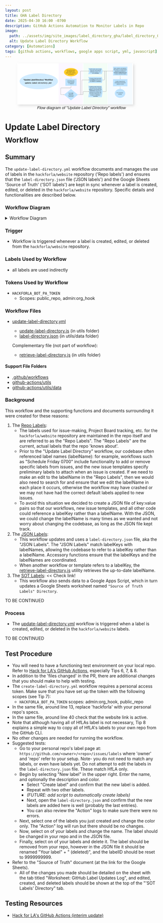 ```yaml
---
layout: post
title: GHA Label Directory
date: 2025-04-30 16:00 -0700
description: GitHub Actions Automation to Monitor Labels in Repo
image: 
  path: ../assets/img/site_images/label_directory_gha/label_directory_0r.png
  alt: Update Label Directory Workflow
category: [Automations]
tags: [github actions, workflows, google apps script, yml, javascript]
---
```


<figure>
  <img src="../assets/img/site_images/label_directory_gha/base_template_flow_only.png" alt="" title='Flow diagram of "Update Label Directory" workflow' style="max-width:90%; margin:auto; box-shadow: 4px 4px 8px rgba(192,192,192,0.5);">
  <figcaption style="font: italic small sans-serif; text-align:center">Flow diagram of "Update Label Directory" workflow</figcaption>
</figure>

# Update Label Directory<br><sub>Workflow</sub>

## Summary
The `update-label-directory.yml` workflow documents and manages the use of labels in the `hackforla/website` repository ('Repo labels') and ensures that the `label-directory.json` file ('JSON labels') and the Google Sheets 'Source of Truth' ('SOT labels') are kept in sync whenever a label is created, edited, or deleted in the `hackforla/website` repository. Specific details and functionalities are described below. 

### Workflow Diagram

<details><summary>Workflow Diagram</summary>


<img width="6198" alt="Image" src="https://github.com/user-attachments/assets/3013381f-dcc1-45b7-ba60-a10a3b90f2e5" />

</details> 

### Trigger
- Workflow is triggered whenever a label is created, edited, or deleted from the `hackforla/website` repository.

### Labels Used by Workflow
- all labels are used indirectly

### Tokens Used by Workflow
- `HACKFORLA_BOT_PA_TOKEN` 
  - Scopes: public_repo, admin:org_hook

### Workflow Files

- [update-label-directory.yml](https://github.com/hackforla/website/blob/gh-pages/.github/workflows/update-label-directory.yml)
  - [update-label-directory.js](https://github.com/hackforla/website/blob/gh-pages/github-actions/utils/update-label-directory.js) (in utils folder)
  - [label-directory.json](https://github.com/hackforla/website/blob/gh-pages/github-actions/utils/data/label-directory.json) (in utils/data folder)

  Complementary file (not part of workflow):
  - [retrieve-label-directory.js](https://github.com/hackforla/website/blob/gh-pages/github-actions/utils/retrieve-label-directory.js) (in utils folder)
 
#### Support File Folders  
- [.github/workflows](https://github.com/hackforla/website/blob/gh-pages/.github/workflows)
- [github-actions/utils](https://github.com/hackforla/website/tree/gh-pages/github-actions/utils)  
- [github-actions/utils/data](https://github.com/hackforla/website/tree/gh-pages/github-actions/utils/data)


### Background
This workflow and the supporting functions and documents surrounding it were created for these reasons:
1. The [Repo Labels](https://github.com/hackforla/website/issues/labels): 
    - The labels used for issue-making, Project Board tracking, etc. for the `hackforla/website` repository are maintained in the repo itself and are referred to as the "Repo Labels". The "Repo Labels" are the current, actual labels that the repo 'knows about'. 
    - Prior to the "Update Label Directory" workflow, our codebase often referenced label names (labelName): for example, workflows such as "Schedule Friday 0700" include functionality to add or remove specific labels from issues, and the new issue templates specify preliminary labels to attach when an issue is created. If we need to make an edit to the labelName in the "Repo Labels", then we would also need to search for and ensure that we edit the labelName in each place it occurs, otherwise the workflow may have crashed or we may not have had the correct default labels applied to new issues.
    - To avoid this situation we decided to create a JSON file of key:value pairs so that our workflows, new issue templates, and all other code could reference a labelKey rather than a labelName. With the JSON, we could change the labelName is many times as we wanted and not worry about changing the codebase, as long as the JSON file kept track.
2. The [JSON Labels](https://github.com/hackforla/website/blob/gh-pages/github-actions/utils/_data/label-directory.json):
    - This workflow updates and uses a `label-directory.json` file, aka the "JSON Labels". The "JSON Labels" match labelKeys with labelNames, allowing the codebase to refer to a labelKey rather than a labelName. Accessory functions ensure that the labelKeys and the labelNames are coordinated.
    - When another workflow or template refers to a labelKey, the [retrieve-label-directory.js](https://github.com/hackforla/website/blob/gh-pages/github-actions/utils/retrieve-label-directory.js) utility retrieves the up-to-date labelName.
3. The [SOT Labels](https://docs.google.com/spreadsheets/d/1Y1-ba1ITSs6L6Av0mtX0Qy-Oq-tsKP_rwR-AJfuDYCk/edit#gid=0):  << Check link!
   - This workflow also sends data to a Google Apps Script, which in turn updates a Google Sheets worksheet named `"Source of Truth Labels" Directory`.  
   
TO BE CONTINUED

### Process
- The [update-label-directory.yml](https://github.com/hackforla/website/blob/gh-pages/.github/workflows/update-label-directory.yml) workflow is triggered when a label is created, edited, or deleted in the `hackforla/website` labels.


TO BE CONTINUED



## Test Procedure
- You will need to have a functioning test environment on your local repo. Refer to [Hack for LA's GitHub Actions](https://github.com/hackforla/website/issues/6537#issuecomment-2041147335), especially Tips 6, 7, & 8.
- In addition to the 'files changed' in the PR, there are additional changes that you should make to help with testing. 
- The `create-label-directory.yml` workflow requires a personal access token. Make sure that you have set up the token with the following scopes (see Tip 7): 
  - `HACKFORLA_BOT_PA_TOKEN` scopes: admin:org_hook, public_repo 
- In the same file, around line 13, replace 'hackforla' with your personal repo's specs.
- In the same file, around line 40 check that the website link is active.
- Note that although having all of HfLAs label is not necessary, Tip 8 explains a simple way to copy all of HfLA's labels to your own repo from the GitHub CLI.
- No other changes are needed for running the workflow. 
- Suggested tests:
  - Go to your personal repo's label page at: `https://github.com/<owner>/<repo>/issues/labels` where 'owner' and 'repo' refer to your setup. Note- you do not need to match any labels, or even have labels yet. Do not attempt to edit the labels in the `label-directory.json` file. These match HfLA only.
  - Begin by selecting "New label" in the upper right. Enter the name, and optionally the description and color.
    - Select "Create label" and confirm that the new label is added.
    - Repeat with two other labels. 
    - _(FUTURE: add script to automatically create labels)_
    - Next, open the `label-directory.json` and confirm that the new labels are added here is well (probably the last entries).
    - You can also review the "Action" logs to make sure there were no errors.
  - Next, select one of the labels you just created and change the color only. The "Action" log will run but there should be no changes.
  - Now, select on of your labels and change the name. The label should be changed in your repo and in the JSON file.
  - Finally, select on of your labels and delete it. The label should be removed from your repo, however in the JSON file it should be renamed "Your label" + " (deleted)", and the labelID should be reset to 9999999999.
 - Refer to the "Source of Truth" document (at the link for the Google Sheets). 
   - All of the changes you made should be detailed on the sheet with the tab titled "Worksheet: GitHub Label Updates Log", and edited, created, and deleted labels should be shown at the top of the "'SOT Labels' Directory" tab.

## Testing Resources
- [Hack for LA's GitHub Actions (interim update)](https://github.com/hackforla/website/issues/6537#issuecomment-2041147335)
